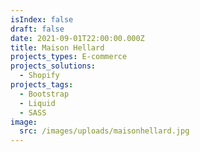 ```yaml
---
isIndex: false
draft: false
date: 2021-09-01T22:00:00.000Z
title: Maison Hellard
projects_types: E-commerce
projects_solutions:
  - Shopify
projects_tags:
  - Bootstrap
  - Liquid
  - SASS
image:
  src: /images/uploads/maisonhellard.jpg
---
```

